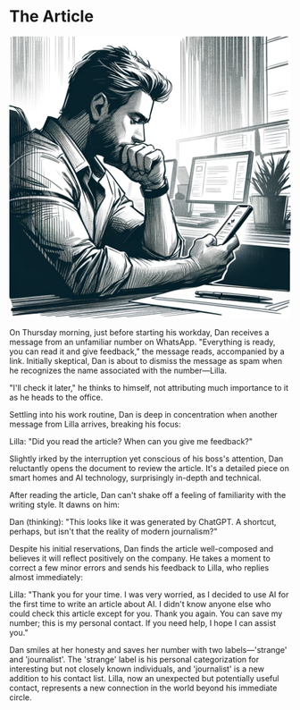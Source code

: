 # The Article

![Dan Davidov](./images/11.dan.png "Dan")

On Thursday morning, just before starting his workday, Dan receives a message from an unfamiliar number on WhatsApp. "Everything is ready, you can read it and give feedback," the message reads, accompanied by a link. Initially skeptical, Dan is about to dismiss the message as spam when he recognizes the name associated with the number—Lilla.

"I'll check it later," he thinks to himself, not attributing much importance to it as he heads to the office.

Settling into his work routine, Dan is deep in concentration when another message from Lilla arrives, breaking his focus:

Lilla: "Did you read the article? When can you give me feedback?"

Slightly irked by the interruption yet conscious of his boss's attention, Dan reluctantly opens the document to review the article. It's a detailed piece on smart homes and AI technology, surprisingly in-depth and technical.

After reading the article, Dan can't shake off a feeling of familiarity with the writing style. It dawns on him:

Dan (thinking): "This looks like it was generated by ChatGPT. A shortcut, perhaps, but isn't that the reality of modern journalism?"

Despite his initial reservations, Dan finds the article well-composed and believes it will reflect positively on the company. He takes a moment to correct a few minor errors and sends his feedback to Lilla, who replies almost immediately:

Lilla: "Thank you for your time. I was very worried, as I decided to use AI for the first time to write an article about AI. I didn't know anyone else who could check this article except for you. Thank you again. You can save my number; this is my personal contact. If you need help, I hope I can assist you."

Dan smiles at her honesty and saves her number with two labels—'strange' and 'journalist'. The 'strange' label is his personal categorization for interesting but not closely known individuals, and 'journalist' is a new addition to his contact list. Lilla, now an unexpected but potentially useful contact, represents a new connection in the world beyond his immediate circle.
